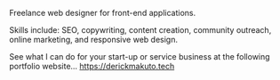 Freelance web designer for front-end applications.

Skills include: SEO, copywriting, content creation, community outreach, online marketing, and responsive web design.

See what I can do for your start-up or service business at the following portfolio website... https://derickmakuto.tech

<!--
**dmakuto/dmakuto** is a ✨ _special_ ✨ repository because its `README.md` (this file) appears on your GitHub profile.

Here are some ideas to get you started:

- 🔭 I’m currently working on ...
- 🌱 I’m currently learning ...
- 👯 I’m looking to collaborate on ...
- 🤔 I’m looking for help with ...
- 💬 Ask me about ...
- 📫 How to reach me: ...
- 😄 Pronouns: ...
- ⚡ Fun fact: ...
-->
